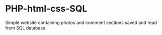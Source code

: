 # PHP-html-css-SQL

Simple website containing photos and comment sections saved and read from SQL database.
